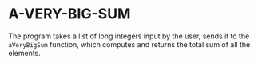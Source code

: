 # A-VERY-BIG-SUM
The program takes a list of long integers input by the user, sends it to the `aVeryBigSum` function, which computes and returns the total sum of all the elements.
